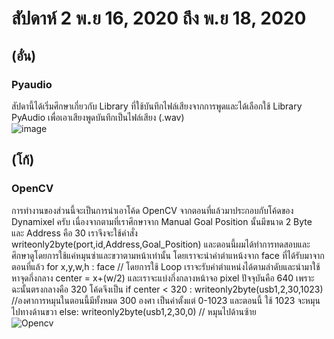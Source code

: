 # สัปดาห์ 2 พ.ย 16, 2020 ถึง พ.ย 18, 2020  
## (อั๋น)  
### Pyaudio  
สัปดานี้ได้เริ่มศึกษาเกี่ยวกับ Library ที่ใช้บันทึกไฟล์เสียงจากการพูดและได้เลือกใช้ Library PyAudio เพื่อเอาเสียงพูดบันทึกเป็นไฟล์เสียง (.wav)  
![image](https://user-images.githubusercontent.com/65691345/110536071-9eb71780-8153-11eb-9fe8-2169a68953de.png)  

## (โก้)  
### OpenCV  
การทำงานของส่วนนี้จะเป็นการนำเอาโค้ด OpenCV จากตอนที่แล้วมาประกอบกับโค้ดของ Dynamixel ครับ เนื่องจากตามที่เราศึกษาจาก Manual Goal Position นั้นมีขนาด 2 Byte และ Address คือ 30 เราจึงจะใช้คำสั่ง writeonly2byte(port,id,Address,Goal_Position) และตอนนี้ผมได้ทำการทดสอบและศึกษาดูโดยการใช้แค่หมุนซ่าและขวาตามหน้าเท่านั้น โดยเราจะนำค่าตำแหน้งจาก face ที่ได้รับมาจากตอนที่แล้ว for x,y,w,h : face // โดยการใช้ Loop เราจะรับค่าตำแหน่งได้ตามลำดับและนำมาใช้ หาจุดกึ่งกลาง center = x+(w/2) และเราจะแบ่งกึ่งกลางหน้าจอ pixel ปัจจุบันคือ 640 เพราะฉะนั้นตรงกลางคือ 320 โค้ดจึงเป็น if center < 320 : writeonly2byte(usb1,2,30,1023) //องศาการหมุนในตอนนี้มีทั้งหมด 300 องศา เป็นค่าตั้งแต่ 0-1023 และตอนนี้ ใช้ 1023 จะหมุนไปทางด้านขวา else: writeonly2byte(usb1,2,30,0) // หมุนไปด้านซ้าย  
![Opencv](https://user-images.githubusercontent.com/65691345/110536018-8c3cde00-8153-11eb-9bea-3ec3a04e2b57.PNG)



